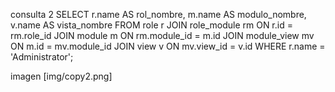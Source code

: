  consulta 2 
SELECT 
    r.name AS rol_nombre,
    m.name AS modulo_nombre,
    v.name AS vista_nombre
FROM 
    role r
JOIN 
    role_module rm ON r.id = rm.role_id
JOIN 
    module m ON rm.module_id = m.id
JOIN 
    module_view mv ON m.id = mv.module_id
JOIN 
    view v ON mv.view_id = v.id
WHERE 
    r.name = 'Administrator';

imagen [img/copy2.png]

